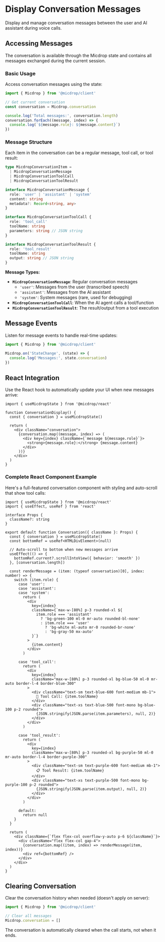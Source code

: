 # Display Conversation Messages

Display and manage conversation messages between the user and AI assistant during voice calls.

## Accessing Messages

The conversation is available through the Micdrop state and contains all messages exchanged during the current session.

### Basic Usage

Access conversation messages using the state:

```typescript
import { Micdrop } from '@micdrop/client'

// Get current conversation
const conversation = Micdrop.conversation

console.log('Total messages:', conversation.length)
conversation.forEach((message, index) => {
  console.log(`${message.role}: ${message.content}`)
})
```

### Message Structure

Each item in the conversation can be a regular message, tool call, or tool result:

```typescript
type MicdropConversationItem =
  | MicdropConversationMessage
  | MicdropConversationToolCall
  | MicdropConversationToolResult

interface MicdropConversationMessage {
  role: 'user' | 'assistant' | 'system'
  content: string
  metadata?: Record<string, any>
}

interface MicdropConversationToolCall {
  role: 'tool_call'
  toolName: string
  parameters: string // JSON string
}

interface MicdropConversationToolResult {
  role: 'tool_result'
  toolName: string
  output: string // JSON string
}
```

**Message Types:**

- **`MicdropConversationMessage`**: Regular conversation messages
  - `'user'`: Messages from the user (transcribed speech)
  - `'assistant'`: Messages from the AI assistant
  - `'system'`: System messages (rare, used for debugging)
- **`MicdropConversationToolCall`**: When the AI agent calls a tool/function
- **`MicdropConversationToolResult`**: The result/output from a tool execution

## Message Events

Listen for message events to handle real-time updates:

```typescript
import { Micdrop } from '@micdrop/client'

Micdrop.on('StateChange', (state) => {
  console.log('Messages:', state.conversation)
})
```

## React Integration

Use the React hook to automatically update your UI when new messages arrive:

```tsx
import { useMicdropState } from '@micdrop/react'

function ConversationDisplay() {
  const { conversation } = useMicdropState()

  return (
    <div className="conversation">
      {conversation.map((message, index) => (
        <div key={index} className={`message ${message.role}`}>
          <strong>{message.role}:</strong> {message.content}
        </div>
      ))}
    </div>
  )
}
```

### Complete React Component Example

Here's a full-featured conversation component with styling and auto-scroll that show tool calls:

```tsx
import { useMicdropState } from '@micdrop/react'
import { useEffect, useRef } from 'react'

interface Props {
  className?: string
}

export default function Conversation({ className }: Props) {
  const { conversation } = useMicdropState()
  const bottomRef = useRef<HTMLDivElement>(null)

  // Auto-scroll to bottom when new messages arrive
  useEffect(() => {
    bottomRef.current?.scrollIntoView({ behavior: 'smooth' })
  }, [conversation.length])

  const renderMessage = (item: (typeof conversation)[0], index: number) => {
    switch (item.role) {
      case 'user':
      case 'assistant':
      case 'system':
        return (
          <div
            key={index}
            className={`max-w-[80%] p-3 rounded-xl ${
              item.role === 'assistant'
                ? 'bg-green-100 ml-0 mr-auto rounded-bl-none'
                : item.role === 'user'
                  ? 'bg-white ml-auto mr-0 rounded-br-none'
                  : 'bg-gray-50 mx-auto'
            }`}
          >
            {item.content}
          </div>
        )

      case 'tool_call':
        return (
          <div
            key={index}
            className="max-w-[80%] p-3 rounded-xl bg-blue-50 ml-0 mr-auto border-l-4 border-blue-300"
          >
            <div className="text-sm text-blue-600 font-medium mb-1">
              🔧 Tool Call: {item.toolName}
            </div>
            <div className="text-xs text-blue-500 font-mono bg-blue-100 p-2 rounded">
              {JSON.stringify(JSON.parse(item.parameters), null, 2)}
            </div>
          </div>
        )

      case 'tool_result':
        return (
          <div
            key={index}
            className="max-w-[80%] p-3 rounded-xl bg-purple-50 ml-0 mr-auto border-l-4 border-purple-300"
          >
            <div className="text-sm text-purple-600 font-medium mb-1">
              📋 Tool Result: {item.toolName}
            </div>
            <div className="text-xs text-purple-500 font-mono bg-purple-100 p-2 rounded">
              {JSON.stringify(JSON.parse(item.output), null, 2)}
            </div>
          </div>
        )

      default:
        return null
    }
  }

  return (
    <div className={`flex flex-col overflow-y-auto p-6 ${className}`}>
      <div className="flex flex-col gap-4">
        {conversation.map((item, index) => renderMessage(item, index))}
        <div ref={bottomRef} />
      </div>
    </div>
  )
}
```

## Clearing Conversation

Clear the conversation history when needed (doesn't apply on server):

```typescript
import { Micdrop } from '@micdrop/client'

// Clear all messages
Micdrop.conversation = []
```

The conversation is automatically cleared when the call starts, not when it ends.

